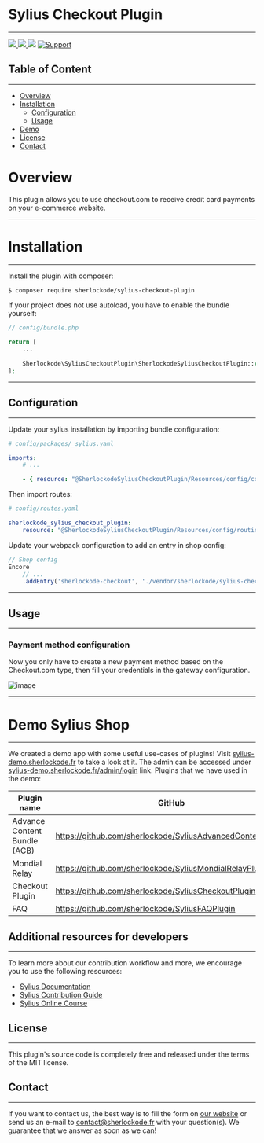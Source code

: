 # Sylius Checkout Plugin

----

[ ![](https://img.shields.io/packagist/l/sherlockode/sylius-checkout-plugin) ](https://packagist.org/packages/sherlockode/sylius-checkout-plugin "License")
[ ![](https://img.shields.io/packagist/v/sherlockode/sylius-checkout-plugin) ](https://packagist.org/packages/sherlockode/sylius-checkout-plugin "Version")
[ ![](https://poser.pugx.org/sherlockode/sylius-checkout-plugin/downloads)](https://packagist.org/packages/sherlockode/sylius-checkout-plugin "Total Downloads")
[ ![Support](https://img.shields.io/badge/support-contact%20author-blue])](https://www.sherlockode.fr/contactez-nous/?utm_source=github&utm_medium=referral&utm_campaign=plugins_checkout)

## Table of Content

***

* [Overview](#overview)
* [Installation](#installation)
    * [Configuration](#configuration)
    * [Usage](#usage)
* [Demo](#demo-sylius-shop)
* [License](#license)
* [Contact](#contact)

# Overview

This plugin allows you to use checkout.com to receive credit card payments on your e-commerce website.

----

# Installation

----

Install the plugin with composer:

```shell
$ composer require sherlockode/sylius-checkout-plugin
```

If your project does not use autoload, you have to enable the bundle yourself:

```php
// config/bundle.php

return [
    ...
    
    Sherlockode\SyliusCheckoutPlugin\SherlockodeSyliusCheckoutPlugin::class => ['all' => true],
];
```

----

## Configuration

----

Update your sylius installation by importing bundle configuration:

```yaml
# config/packages/_sylius.yaml

imports:
    # ...

    - { resource: "@SherlockodeSyliusCheckoutPlugin/Resources/config/config.yaml" }
```

Then import routes:

```yaml
# config/routes.yaml

sherlockode_sylius_checkout_plugin:
    resource: "@SherlockodeSyliusCheckoutPlugin/Resources/config/routing.xml"
```

Update your webpack configuration to add an entry in shop config:

```javascript
// Shop config
Encore
    // ...
    .addEntry('sherlockode-checkout', './vendor/sherlockode/sylius-checkout-plugin/src/Resources/public/js/entry.js')
```

----

## Usage

----

### Payment method configuration

Now you only have to create a new payment method based on the Checkout.com type, 
then fill your credentials in the gateway configuration.

![image](https://user-images.githubusercontent.com/12657400/225270680-a782f5d0-6aea-4b05-b315-d1f1b33603bc.png)

----

# Demo Sylius Shop

---

We created a demo app with some useful use-cases of plugins!
Visit [sylius-demo.sherlockode.fr](https://sylius-demo.sherlockode.fr/) to take a look at it. The admin can be accessed under
[sylius-demo.sherlockode.fr/admin/login](https://sylius-demo.sherlockode.fr/admin/login) link.
Plugins that we have used in the demo:

| Plugin name                  | GitHub                                                     | Sylius' Store |
|------------------------------|------------------------------------------------------------|---------------|
| Advance Content Bundle (ACB) | https://github.com/sherlockode/SyliusAdvancedContentPlugin | -             |
| Mondial Relay                | https://github.com/sherlockode/SyliusMondialRelayPlugin    | -             |
| Checkout Plugin              | https://github.com/sherlockode/SyliusCheckoutPlugin        | -             |
| FAQ                          | https://github.com/sherlockode/SyliusFAQPlugin             | -             |

## Additional resources for developers

---
To learn more about our contribution workflow and more, we encourage you to use the following resources:
* [Sylius Documentation](https://docs.sylius.com/en/latest/)
* [Sylius Contribution Guide](https://docs.sylius.com/en/latest/contributing/)
* [Sylius Online Course](https://sylius.com/online-course/)

## License

---

This plugin's source code is completely free and released under the terms of the MIT license.

[//]: # (These are reference links used in the body of this note and get stripped out when the markdown processor does its job. There is no need to format nicely because it shouldn't be seen.)

## Contact

---
If you want to contact us, the best way is to fill the form on [our website](https://www.sherlockode.fr/contactez-nous/?utm_source=github&utm_medium=referral&utm_campaign=plugins_checkout) or send us an e-mail to contact@sherlockode.fr with your question(s). We guarantee that we answer as soon as we can!
